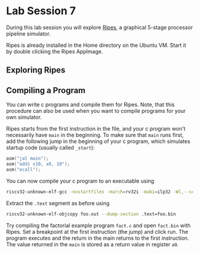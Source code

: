 # Lab Session 7

During this lab session you will explore [Ripes](https://github.com/mortbopet/Ripes), 
a graphical 5-stage processor pipeline simulator.

Ripes is already installed in the Home directory on the Ubuntu VM. Start it by double clicking
the Ripes AppImage.

## Exploring Ripes 

## Compiling a Program

You can write c programs and compile them for Ripes. Note, that this procedure can also
be used when you want to compile programs for your own simulator.

Ripes starts from the first instruction in the file, and
your c program won't necessarily have `main` in the beginning.
To make sure that `main` runs first, add the following jump in the beginning of your c program,
which simulates startup code (usually called ```_start```):
```c
asm("jal main");
asm("addi x10, x0, 10");
asm("ecall");
```

You can now compile your c program to an executable using
```bash
riscv32-unknown-elf-gcc -nostartfiles -march=rv32i -mabi=ilp32 -Wl,--script=$HOME/linker.ld foo.c -o foo.out
```
Extract the `.text` segment as before using
```bash
riscv32-unknown-elf-objcopy foo.out --dump-section .text=foo.bin
```

Try compiling the factorial example program `fact.c` and open `fact.bin` with Ripes. 
Set a breakpoint at the first instruction (the jump) and click run. The program executes
and the return in the main returns to the first instruction. The value returned in the
`main` is stored as a return value in register `a0`.
